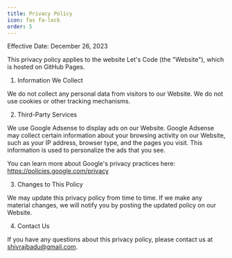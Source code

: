 ```yaml
---
title: Privacy Policy
icon: fas fa-lock
order: 5
---
```


Effective Date: December 26, 2023

This privacy policy applies to the website Let's Code (the "Website"), which is hosted on GitHub Pages.

1. Information We Collect

We do not collect any personal data from visitors to our Website. We do not use cookies or other tracking mechanisms.

2. Third-Party Services

We use Google Adsense to display ads on our Website. Google Adsense may collect certain information about your browsing activity on our Website, such as your IP address, browser type, and the pages you visit. This information is used to personalize the ads that you see.

You can learn more about Google's privacy practices here: https://policies.google.com/privacy

3. Changes to This Policy

We may update this privacy policy from time to time. If we make any material changes, we will notify you by posting the updated policy on our Website.

4. Contact Us

If you have any questions about this privacy policy, please contact us at shivrajbadu@gmail.com.
